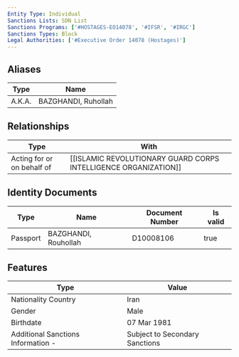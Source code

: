 ```yaml
---
Entity Type: Individual
Sanctions Lists: SDN List
Sanctions Programs: ['#HOSTAGES-EO14078', '#IFSR', '#IRGC']
Sanctions Types: Block
Legal Authorities: ['#Executive Order 14078 (Hostages)']
---
```


## Aliases
| Type  | Name      | 
|-------|-----------|
| A.K.A. | BAZGHANDI, Ruhollah |

## Relationships
| Type  | With      | 
|-------|-----------|
| Acting for or on behalf of | [[ISLAMIC REVOLUTIONARY GUARD CORPS INTELLIGENCE ORGANIZATION]] |

## Identity Documents
| Type  | Name      | Document Number | Is valid |
|-------|-----------|-----------------|----------|
| Passport | BAZGHANDI, Rouhollah | D10008106 | true |

## Features
| Type  | Value      |
|-------|------------|
| Nationality Country | Iran |
| Gender | Male |
| Birthdate | 07 Mar 1981 |
| Additional Sanctions Information - | Subject to Secondary Sanctions |
